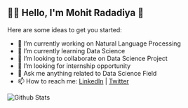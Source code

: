 ## :man_technologist: Hello, I'm Mohit Radadiya 👋

Here are some ideas to get you started:

- 🔭 I’m currently working on Natural Language Processing
- 🌱 I’m currently learning Data Science
- 👯 I’m looking to collaborate on Data Science Project
- 🤔 I’m looking for internship opportunity
- 💬 Ask me anything related to Data Science Field
- 📫 How to reach me: [LinkedIn](https://www.linkedin.com/in/mohit-radadiya-55b7a7149/) | [Twitter](https://twitter.com/radadiyamohit90)

![Github Stats](https://github-readme-stats.vercel.app/api?username=radadiyamohit81&show_icons=true&hide_border=true)
